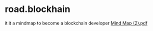 # road.blockhain

it it a mindmap to become a blockchain developer
[Mind Map (2).pdf](https://github.com/markizapoimeniliza/road.blockhain/files/8596509/Mind.Map.2.pdf)


